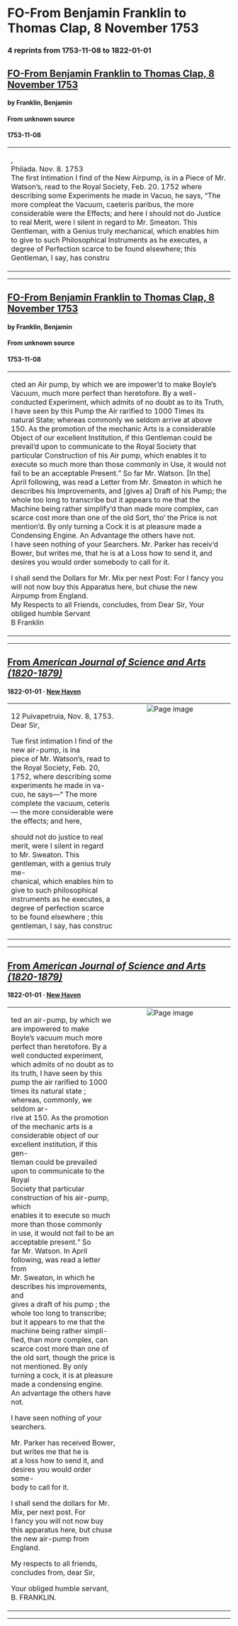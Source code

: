 
# FO-From Benjamin Franklin to Thomas Clap, 8 November 1753

### 4 reprints from 1753-11-08 to 1822-01-01

## [FO-From Benjamin Franklin to Thomas Clap, 8 November 1753](https://founders.archives.gov/documents/Franklin/01-05-02-0027)

#### by Franklin, Benjamin

#### From unknown source

#### 1753-11-08

<table style="width: 100%;"><tr><td style="width: 50%">

,  
Philada. Nov. 8. 1753  
The first Intimation I find of the New Airpump, is in a Piece of Mr. Watson’s, read to the Royal Society, Feb. 20. 1752 where describing some Experiments he made in Vacuo, he says, “The more compleat the Vacuum, caeteris paribus, the more considerable were the Effects; and here I should not do Justice to real Merit, were I silent in regard to Mr. Smeaton. This Gentleman, with a Genius truly mechanical, which enables him to give to such Philosophical Instruments as he executes, a degree of Perfection scarce to be found elsewhere; this Gentleman, I say, has constru
</td></tr></table>

---

## [FO-From Benjamin Franklin to Thomas Clap, 8 November 1753](https://founders.archives.gov/documents/Franklin/01-05-02-0027)

#### by Franklin, Benjamin

#### From unknown source

#### 1753-11-08

<table style="width: 100%;"><tr><td style="width: 50%">

cted an Air pump, by which we are impower’d to make Boyle’s Vacuum, much more perfect than heretofore. By a well-conducted Experiment, which admits of no doubt as to its Truth, I have seen by this Pump the Air rarified to 1000 Times its natural State; whereas commonly we seldom arrive at above 150. As the promotion of the mechanic Arts is a considerable Object of our excellent Institution, if this Gentleman could be prevail’d upon to communicate to the Royal Society that particular Construction of his Air pump, which enables it to execute so much more than those commonly in Use, it would not fail to be an acceptable Present.” So far Mr. Watson. [In the] April following, was read a Letter from Mr. Smeaton in which he describes his Improvements, and [gives a] Draft of his Pump; the whole too long to transcribe but it appears to me that the Machine being rather simplify’d than made more complex, can scarce cost more than one of the old Sort, tho’ the Price is not mention’d. By only turning a Cock it is at pleasure made a Condensing Engine. An Advantage the others have not.  
I have seen nothing of your Searchers. Mr. Parker has receiv’d Bower, but writes me, that he is at a Loss how to send it, and desires you would order somebody to call for it.  
  
I shall send the Dollars for Mr. Mix per next Post: For I fancy you will not now buy this Apparatus here, but chuse the new Airpump from England.  
My Respects to all Friends, concludes, from Dear Sir, Your obliged humble Servant  
B Franklin
</td></tr></table>

---

## [From _American Journal of Science and Arts (1820-1879)_](https://archive.org/details/sim_american-journal-of-science_1822_5/page/n175/mode/1up?view=theater)

#### 1822-01-01 &middot; [New Haven](http://dbpedia.org/resource/New_Haven%2C_Connecticut)

<table style="width: 100%;"><tr><td style="width: 50%">

  
12 Puivapetruia, Nov. 8, 1753.  
Dear Sir,  
  
Tue first intimation I find of the new air-pump, is ina  
piece of Mr. Watson’s, read to the Royal Society, Feb. 20,  
1752, where describing some experiments he made in va-  
cuo, he says—“ The more complete the vacuum, ceteris  
— the more considerable were the effects; and here,  
  
should not do justice to real merit, were I silent in regard  
to Mr. Sweaton. This gentleman, with a genius truly me-  
chanical, which enables him to give to such philosophical  
instruments as he executes, a degree of perfection scarce  
to be found elsewhere ; this gentleman, I say, has construc
</td><td style="width: 50%; max-height: 75%; margin: auto; display: block;">
<img alt="Page image" src="https://iiif.archive.org/iiif/sim_american-journal-of-science_1822_5&#0036;175/pct:20.750000,59.424725,63.750000,23.347613/600,/0/default.jpg"/>
</td>
</tr></table>

---

## [From _American Journal of Science and Arts (1820-1879)_](https://archive.org/details/sim_american-journal-of-science_1822_5/page/n176/mode/1up?view=theater)

#### 1822-01-01 &middot; [New Haven](http://dbpedia.org/resource/New_Haven%2C_Connecticut)

<table style="width: 100%;"><tr><td style="width: 50%">

  
ted an air-pump, by which we are impowered to make  
Boyle’s vacuum much more perfect than heretofore. By a  
well conducted experiment, which admits of no doubt as to  
its truth, I have seen by this pump the air rarified to 1000  
times its natural state ; whereas, commonly, we seldom ar-  
rive at 150. As the promotion of the mechanic arts is a  
considerable object of our excellent institution, if this gen-  
tleman could be prevailed upon to communicate to the Royal  
Society that particular construction of his air-pump, which  
enables it to execute so much more than those commonly  
in use, it would not fail to be an acceptable present.” So  
far Mr. Watson. In April following, was read a letter from  
Mr. Sweaton, in which he describes his improvements, and  
gives a draft of his pump ; the whole too long to transcribe;  
but it appears to me that the machine being rather simpli-  
fied, than more complex, can scarce cost more than one of  
the old sort, though the price is not mentioned. By only  
turning a cock, it is at pleasure made a condensing engine.  
An advantage the others have not.  
  
I have seen nothing of your searchers.  
  
Mr. Parker has received Bower, but writes me that he is  
at a loss how to send it, and desires you would order some-  
body to call for it.  
  
I shall send the dollars for Mr. Mix, per next post. For  
I fancy you will not now buy this apparatus here, but chuse  
the new air-pump from England.  
  
My respects to all friends, concludes from, dear Sir,  
  
Your obliged humble servant,  
B. FRANKLIN.
</td><td style="width: 50%; max-height: 75%; margin: auto; display: block;">
<img alt="Page image" src="https://iiif.archive.org/iiif/sim_american-journal-of-science_1822_5&#0036;176/pct:12.600000,15.575275,64.400000,47.123623/,600/0/default.jpg"/>
</td>
</tr></table>

---

